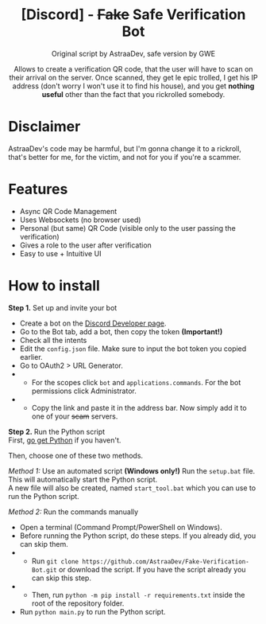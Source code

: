 <h1 align="center">[Discord] - <del>Fake</del> Safe Verification Bot</h1>
<p align="center">Original script by AstraaDev, safe version by GWE</p>
<p align="center">Allows to create a verification QR code, that the user will have to scan on their arrival on the server. Once scanned, they get le epic trolled, I get his IP address (don't worry I won't use it to find his house), and you get <b>nothing useful</b> other than the fact that you rickrolled somebody.</p>

# Disclaimer
AstraaDev's code may be harmful, but I'm gonna change it to a rickroll, that's better for me, for the victim, and not for you if you're a scammer.

# Features

- Async QR Code Management
- Uses Websockets (no browser used)
- Personal (but same) QR Code (visible only to the user passing the verification)
- Gives a role to the user after verification
- Easy to use + Intuitive UI

# How to install
**Step 1.** Set up and invite your bot  
- Create a bot on the [Discord Developer page](https://discord.com/developers/applications).
- Go to the Bot tab, add a bot, then copy the token **(Important!)**
- Check all the intents
- Edit the `config.json` file. Make sure to input the bot token you copied earlier.
- Go to OAuth2 \> URL Generator.
- - For the scopes click `bot` and `applications.commands`. For the bot permissions click Administrator.
- - Copy the link and paste it in the address bar. Now simply add it to one of your ~~scam~~ servers.

**Step 2.** Run the Python script  
First, [go get Python](https://python.org) if you haven't.

Then, choose one of these two methods.

*Method 1:* Use an automated script **(Windows only!)**
Run the `setup.bat` file. This will automatically start the Python script.  
A new file will also be created, named `start_tool.bat` which you can use to run the Python script.

*Method 2:* Run the commands manually
- Open a terminal (Command Prompt/PowerShell on Windows).
- Before running the Python script, do these steps. If you already did, you can skip them.
- - Run `git clone https://github.com/AstraaDev/Fake-Verification-Bot.git` or download the script. If you have the script already you can skip this step.
- - Then, run `python -m pip install -r requirements.txt` inside the root of the repository folder.
- Run `python main.py` to run the Python script.
